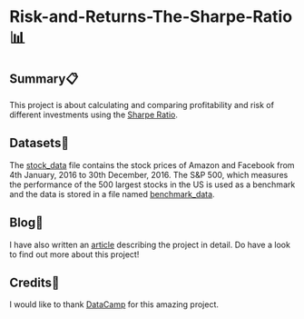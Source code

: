 # Risk-and-Returns-The-Sharpe-Ratio:bar_chart:

## Summary:clipboard:
This project is about calculating and comparing profitability and risk of different investments using the [Sharpe Ratio](https://www.investopedia.com/terms/s/sharperatio.asp).

## Datasets:file_folder:
The [stock_data](datasets/stock_data.csv) file contains the stock prices of Amazon and Facebook from 4th January, 2016 to 30th December, 2016. The S&P 500, which measures the performance of the 500 largest stocks in the US is used as a benchmark and the data is stored in a file named [benchmark_data](datasets/benchmark_data.csv).

## Blog:page_facing_up:
I have also written an [article](https://www.linkedin.com/pulse/risk-returns-sharpe-ratio-devanshu-ramaiya) describing the project in detail. Do have a look to find out more about this project!

## Credits:bookmark:
I would like to thank [DataCamp](https://www.datacamp.com/) for this amazing project.
